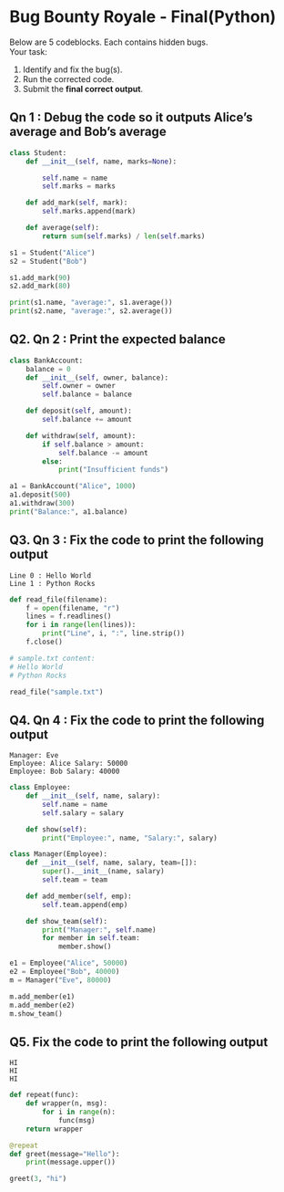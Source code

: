 # Bug Bounty Royale - Final(Python)

Below are 5 codeblocks. Each contains hidden bugs.  
Your task:  
1. Identify and fix the bug(s).  
2. Run the corrected code.  
3. Submit the **final correct output**.  

## Qn 1 : Debug the code so it outputs Alice’s average and Bob’s average

```python
class Student:
    def __init__(self, name, marks=None):

        self.name = name
        self.marks = marks

    def add_mark(self, mark):
        self.marks.append(mark)

    def average(self):
        return sum(self.marks) / len(self.marks)

s1 = Student("Alice")
s2 = Student("Bob")

s1.add_mark(90)
s2.add_mark(80)

print(s1.name, "average:", s1.average())
print(s2.name, "average:", s2.average())

```

## Q2. Qn 2 : Print the expected balance

```python
class BankAccount:
    balance = 0
    def __init__(self, owner, balance):
        self.owner = owner
        self.balance = balance

    def deposit(self, amount):
        self.balance += amount

    def withdraw(self, amount):
        if self.balance > amount:
            self.balance -= amount
        else:
            print("Insufficient funds")

a1 = BankAccount("Alice", 1000)
a1.deposit(500)
a1.withdraw(300)
print("Balance:", a1.balance)

```

## Q3. Qn 3 : Fix the code to print the following output


```
Line 0 : Hello World
Line 1 : Python Rocks
```

```python
def read_file(filename):
    f = open(filename, "r")
    lines = f.readlines()
    for i in range(len(lines)):
        print("Line", i, ":", line.strip())
    f.close()

# sample.txt content:
# Hello World
# Python Rocks

read_file("sample.txt")

```

## Q4. Qn 4 : Fix the code to print the following output

```
Manager: Eve
Employee: Alice Salary: 50000
Employee: Bob Salary: 40000
```

```python
class Employee:
    def __init__(self, name, salary):
        self.name = name
        self.salary = salary

    def show(self):
        print("Employee:", name, "Salary:", salary)

class Manager(Employee):
    def __init__(self, name, salary, team=[]):
        super().__init__(name, salary)
        self.team = team

    def add_member(self, emp):
        self.team.append(emp)

    def show_team(self):
        print("Manager:", self.name)
        for member in self.team:
            member.show()

e1 = Employee("Alice", 50000)
e2 = Employee("Bob", 40000)
m = Manager("Eve", 80000)

m.add_member(e1)
m.add_member(e2)
m.show_team()
```

## Q5. Fix the code to print the following output

```
HI
HI
HI
```

```python
def repeat(func):
    def wrapper(n, msg):
        for i in range(n):
            func(msg)
    return wrapper

@repeat
def greet(message="Hello"):
    print(message.upper())

greet(3, "hi")
```
